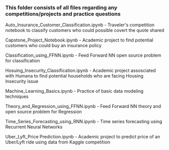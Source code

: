 ### This folder consists of all files regarding any competitions/projects and practice questions

Auto_Insurance_Customer_Classification.ipynb - Traveler's competition notebook to classify customers who could possible covert the quote shared

Capstone_Project_Notebook.ipynb - Academic project to find potential customers who could buy an insurance policy

Classification_using_FFNN.ipynb - Feed Forward NN open source problem for classification

Hosuing_Insecurity_Classification.ipynb - Academic project assosciated with Humana to find potential households who are facing Housing Insecurity issue

Machine_Learning_Basics.ipynb - Practice of basic data modeling techniques

Theory_and_Regression_using_FFNN.ipynb - Feed Forward NN theory and open source problem for Regression

Time_Series_Forecasting_using_RNN.ipynb - Time series forecasting using Recurrent Neural Networks

Uber_Lyft_Price Prediction.ipynb - Academic project to predict price of an Uber/Lyft ride using data from Kaggle competition 
